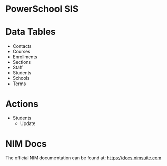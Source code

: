 # PowerSchool SIS

# Data Tables
- Contacts
- Courses
- Enrollments
- Sections
- Staff
- Students
- Schools
- Terms


# Actions
- Students
    - Update


# NIM Docs
The official NIM documentation can be found at: https://docs.nimsuite.com
